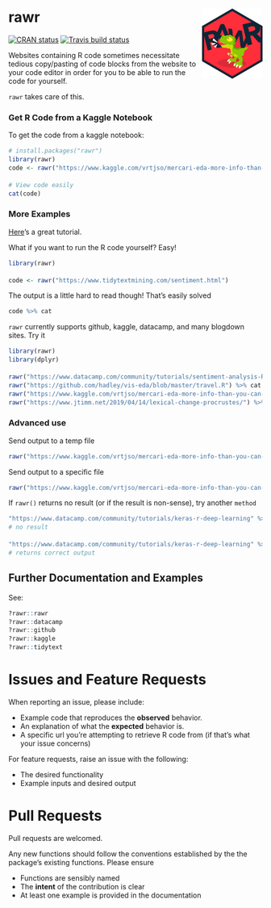 
# rawr <a href='https://github.com/stevecondylios/rawr'><img src='man/figures/rawr.png' align="right" height="139" /></a>

[![CRAN
status](https://www.r-pkg.org/badges/version/rawr)](https://cran.r-project.org/package=rawr)
[![Travis build
status](https://travis-ci.org/stevecondylios/rawr.svg?branch=master)](https://travis-ci.org/stevecondylios/rawr)
<!-- badges: end -->

Websites containing R code sometimes necessitate tedious copy/pasting of
code blocks from the website to your code editor in order for you to be
able to run the code for yourself.

`rawr` takes care of this.

### Get R Code from a Kaggle Notebook

To get the code from a kaggle notebook:

``` r
# install.packages("rawr")
library(rawr)
code <- rawr("https://www.kaggle.com/vrtjso/mercari-eda-more-info-than-you-can-imagine")

# View code easily
cat(code)
```

### More Examples

[Here](https://www.tidytextmining.com/sentiment.html)’s a great
tutorial.

What if you want to run the R code yourself? Easy\!

``` r
library(rawr)

code <- rawr("https://www.tidytextmining.com/sentiment.html") 
```

The output is a little hard to read though\! That’s easily solved

``` r
code %>% cat
```

`rawr` currently supports github, kaggle, datacamp, and many blogdown
sites. Try it

``` r
library(rawr)
library(dplyr)

rawr("https://www.datacamp.com/community/tutorials/sentiment-analysis-R") %>% cat
rawr("https://github.com/hadley/vis-eda/blob/master/travel.R") %>% cat
rawr("https://www.kaggle.com/vrtjso/mercari-eda-more-info-than-you-can-imagine") %>% cat
rawr("https://www.jtimm.net/2019/04/14/lexical-change-procrustes/") %>% cat
```

### Advanced use

Send output to a temp file

``` r
rawr("https://www.kaggle.com/vrtjso/mercari-eda-more-info-than-you-can-imagine", to_file=T)
```

Send output to a specific file

``` r
rawr("https://www.kaggle.com/vrtjso/mercari-eda-more-info-than-you-can-imagine", file_path="mynewfile.R")
```

If `rawr()` returns no result (or if the result is non-sense), try
another `method`

``` r
"https://www.datacamp.com/community/tutorials/keras-r-deep-learning" %>% rawr %>% cat
# no result

"https://www.datacamp.com/community/tutorials/keras-r-deep-learning" %>% rawr(method = 2) %>% cat 
# returns correct output
```

## Further Documentation and Examples

See:

``` r
?rawr::rawr
?rawr::datacamp
?rawr::github
?rawr::kaggle
?rawr::tidytext
```

# Issues and Feature Requests

When reporting an issue, please include:

  - Example code that reproduces the **observed** behavior.
  - An explanation of what the **expected** behavior is.
  - A specific url you’re attempting to retrieve R code from (if that’s
    what your issue concerns)

For feature requests, raise an issue with the following:

  - The desired functionality
  - Example inputs and desired output

# Pull Requests

Pull requests are welcomed.

Any new functions should follow the conventions established by the the
package’s existing functions. Please ensure

  - Functions are sensibly named
  - The **intent** of the contribution is clear
  - At least one example is provided in the documentation
